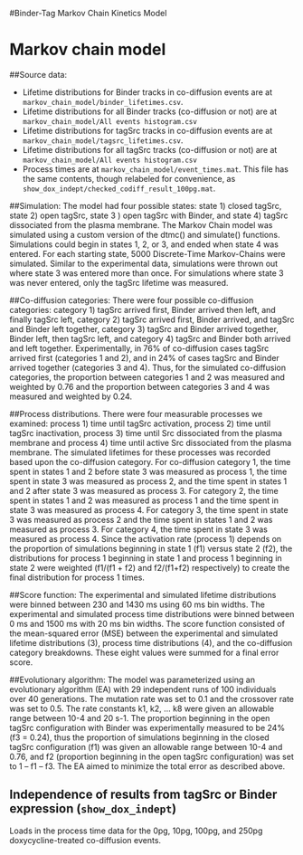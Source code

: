 #Binder-Tag Markov Chain Kinetics Model

# Markov chain model

##Source data:
- Lifetime distributions for Binder tracks in co-diffusion events are at `markov_chain_model/binder_lifetimes.csv`.
- Lifetime distributions for all Binder tracks (co-diffusion or not) are at `markov_chain_model/All events histogram.csv`
- Lifetime distributions for tagSrc tracks in co-diffusion events are at `markov_chain_model/tagsrc_lifetimes.csv`.
- Lifetime distributions for all tagSrc tracks (co-diffusion or not) are at `markov_chain_model/All events histogram.csv`
- Process times are at `markov_chain_model/event_times.mat`. This file has the same contents, though relabeled for convenience, as `show_dox_indept/checked_codiff_result_100pg.mat`.

##Simulation:
	The model had four possible states: state 1) closed tagSrc, state 2) open tagSrc, state 3 ) open tagSrc with Binder, and state 4) tagSrc dissociated from the plasma membrane. The Markov Chain model was simulated using a custom version of the dtmc() and simulate() functions. Simulations could begin in states 1, 2, or 3, and ended when state 4 was entered. For each starting state, 5000 Discrete-Time Markov-Chains were simulated. Similar to the experimental data, simulations were thrown out where state 3 was entered more than once. For simulations where state 3 was never entered, only the tagSrc lifetime was measured.

##Co-diffusion categories:
	There were four possible co-diffusion categories: category 1) tagSrc arrived first, Binder arrived then left, and finally tagSrc left, category 2) tagSrc arrived first, Binder arrived, and tagSrc and Binder left together, category 3) tagSrc and Binder arrived together, Binder left, then tagSrc left, and category 4) tagSrc and Binder both arrived and left together. Experimentally, in 76% of co-diffusion cases tagSrc arrived first (categories 1 and 2), and in 24% of cases tagSrc and Binder arrived together (categories 3 and 4). Thus, for the simulated co-diffusion categories, the proportion between categories 1 and 2 was measured and weighted by 0.76 and the proportion between categories 3 and 4 was measured and weighted by 0.24.

##Process distributions.
	There were four measurable processes we examined: process 1) time until tagSrc activation, process 2) time until tagSrc inactivation, process 3) time until Src dissociated from the plasma membrane and process 4) time until active Src dissociated from the plasma membrane.
	The simulated lifetimes for these processes was recorded based upon the co-diffusion category. For co-diffusion category 1, the time spent in states 1 and 2 before state 3 was measured as process 1, the time spent in state 3 was measured as process 2, and the time spent in states 1 and 2 after state 3 was measured as process 3.
	For category 2, the time spent in states 1 and 2 was measured as process 1 and the time spent in state 3 was measured as process 4.
	For category 3, the time spent in state 3 was measured as process 2 and the time spent in states 1 and 2 was measured as process 3.
	For category 4, the time spent in state 3 was measured as process 4.
	Since the activation rate (process 1) depends on the proportion of simulations beginning in state 1 (f1) versus state 2 (f2), the distributions for process 1 beginning in state 1 and process 1 beginning in state 2 were weighted (f1/(f1 + f2) and f2/(f1+f2) respectively) to create the final distribution for process 1 times.

##Score function:
	The experimental and simulated lifetime distributions were binned between 230 and 1430 ms using 60 ms bin widths. The experimental and simulated process time distributions were binned between 0 ms and 1500 ms with 20 ms bin widths.
	The score function consisted of the mean-squared error (MSE) between the experimental and simulated lifetime distributions (3), process time distributions (4), and the  co-diffusion category breakdowns. These eight values were summed for a final error score.

##Evolutionary algorithm:
	The model was parameterized using an evolutionary algorithm (EA) with 29 independent runs of 100 individuals over 40 generations. The mutation rate was set to 0.1 and the crossover rate was set to 0.5. The rate constants k1, k2, … k8 were given an allowable range between 10-4 and 20 s-1. The proportion beginning in the open tagSrc configuration with Binder was experimentally measured to be 24% (f3 = 0.24), thus the proportion of simulations beginning in the closed tagSrc configuration (f1) was given an allowable range between 10-4 and 0.76, and f2 (proportion beginning in the open tagSrc configuration) was set to 1 – f1 – f3. The EA aimed to minimize the total error as described above.

## Independence of results from tagSrc or Binder expression (`show_dox_indept`)
Loads in the process time data for the 0pg, 10pg, 100pg, and 250pg doxycycline-treated co-diffusion events. 
